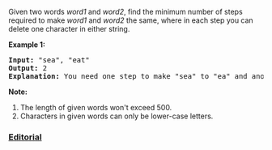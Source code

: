 Given two words *word1* and *word2*, find the minimum number of steps required to make *word1* and *word2* the same, where in each step you can delete one character in either string.

**Example 1:**
<pre>
<b>Input:</b> "sea", "eat"
<b>Output:</b> 2
<b>Explanation:</b> You need one step to make "sea" to "ea" and another step to make "eat" to "ea".
</pre>

**Note:**

 1. The length of given words won't exceed 500.
 2. Characters in given words can only be lower-case letters.
 
### [Editorial](https://leetcode.com/articles/delete-operation-for-two-strings/)
